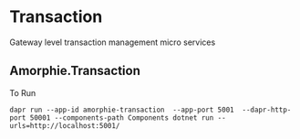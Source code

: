 # Transaction
Gateway level transaction management micro services


## Amorphie.Transaction

To Run
```
dapr run --app-id amorphie-transaction  --app-port 5001  --dapr-http-port 50001 --components-path Components dotnet run -- urls=http://localhost:5001/
```
